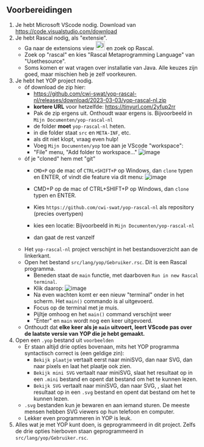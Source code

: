 ## Voorbereidingen

1. Je hebt Microsoft VScode nodig. Download van <https://code.visualstudio.com/download>
2. Je hebt Rascal nodig, als "extensie". 
   * Ga naar de extensions view <img width="24" alt="image" src="https://user-images.githubusercontent.com/1990295/220860845-cd93d69e-9fbc-4662-a3d4-551d2ca702f1.png"> en zoek op Rascal. 
   * Zoek op "rascal" en kies "Rascal Metaprogramming Language" van "Usethesource".
   * Soms komen er wat vragen over installatie van Java. Alle keuzes zijn goed, maar mischien heb je zelf voorkeuren.
3. Je hebt het YOP project nodig. 
   * óf download de zip hier:
      * https://github.com/cwi-swat/yop-rascal-nl/releases/download/2023-03-03/yop-rascal-nl.zip
      * **kortere URL** voor hetzelfde: https://tinyurl.com/2yfup2rr
      * Pak de zip ergens uit. Onthoudt waar ergens is. Bijvoorbeeld in `Mijn Documenten/yop-rascal-nl`
      * de folder **moet** `yop-rascal-nl` heten.
      * in die folder staat `src` en `META-INF`, etc.
      * als dit niet klopt, vraag even hulp!
      * Voeg `Mijn Documenten/yop` toe aan je VScode "workspace":
      * "File" menu, "Add folder to workspace..." ![image](https://user-images.githubusercontent.com/1990295/223061902-65cba65c-c7ea-4ae3-a4dc-4a34fc2b2dde.png)
   * óf je "cloned" hem met "git" 
      * `CMD+P` op de mac of `CTRL+SHIFT+P` op Windows, dan `clone` typen en ENTER, of vindt die feature via dit menu: ![image](https://user-images.githubusercontent.com/1990295/223062054-e43a91de-e89f-4ae2-9b67-f7940a8fd1ff.png)

      * CMD+P op de mac of CTRL+SHIFT+P op Windows, dan `clone` typen en ENTER. 
      * Kies `https://github.com/cwi-swat/yop-rascal-nl` als repository (precies overtypen)
      * kies een locatie: Bijvoorbeeld in `Mijn Documenten/yop-rascal-nl`
      * dan gaat de rest vanzelf
   * Het `yop-rascal-nl` project verschijnt in het bestandsoverzicht aan de linkerkant.
   * Open het bestand `src/lang/yop/Gebruiker.rsc`. Dit is een Rascal programma.
      * Beneden  staat de `main` functie, met daarboven `Run in new Rascal terminal`.
      * Klik daarop: ![image](https://user-images.githubusercontent.com/1990295/223062349-878dcad2-4cb4-44a0-85c1-03264afbf3e9.png)
      * Na even wachten komt er een nieuw "terminal" onder in het scherm. Het `main()` commando is al uitgevoerd.
      * Focus op de terminal met je muis.
      * Pijltje omhoog en het `main()` command verschijnt weer
      * "Enter" en `main` wordt nog een keer uitgevoerd.
   * Onthoudt dat **elke keer als je `main` uitvoert, leert VScode pas over de laatste versie van YOP die je hebt gemaakt.**
4. Open een `.yop` bestand uit `voorbeelden`
   * Er staan altijd drie opties bovenaan, mits het YOP programma syntactisch correct is (een geldige zin):
      * `Bekijk plaatje` vertaalt eerst naar miniSVG, dan naar SVG, dan naar pixels en laat het plaatje ook zien.
      * `Bekijk mini SVG` vertaalt naar miniSVG, slaat het resultaat op in een `.mini` bestand en opent dat bestand om het te kunnen lezen.
      * `Bekijk SVG` vertaalt naar miniSVG, dan naar SVG, , slaat het resultaat op in een `.svg` bestand en opent dat bestand om het te kunnen lezen.
   * `.svg` bestanden kun je bewaren en aan iemand sturen. De meeste mensen hebben SVG viewers op hun telefoon en computer.
   * Lekker even programmeren in YOP is leuk.
5. Alles wat je met YOP kunt doen, is geprogrammeerd in dit project. Zelfs de drie opties hierboven staan geprogrammeerd in `src/lang/yop/Gebruiker.rsc`.
